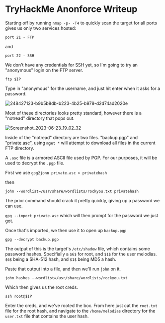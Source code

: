 # TryHackMe Anonforce Writeup

Starting off by running `nmap -p- -T4` to quickly scan the target for all ports gives us only two services hosted:

`port 21 - FTP`

and

`port 22 - SSH`

We don't have any credentials for SSH yet, so I'm going to try an "anonymous" login on the FTP server.

`ftp $IP`

Type in "anonymous" for the username, and just hit enter when it asks for a password.

![248427123-b9b5b8db-b223-4b25-b978-d2d74ad2020e](https://github.com/torinmarion/THMWrite-Ups/assets/33186777/eacb5b06-fc9c-4ecd-a2cb-431da8be3cd4)

Most of these directories looks pretty standard, however there is a "notread" directory that pops out.

![Screenshot_2023-06-23_19_02_32](https://github.com/torinmarion/THMWrite-Ups/assets/33186777/ccb5afa9-a992-49a9-a8af-abf2963478fa)

Inside of the "notread" directory are two files. "backup.pgp" and "private.asc", using `mget *` will attempt to download all files in the current FTP directory.

A `.asc` file is a armored ASCII file used by PGP. For our purposes, it will be used to decrypt the `.pgp` file.

First we use `gpg2jonn private.asc > privatehash`

then

`john --wordlist=/usr/share/wordlists/rockyou.txt privatehash`

The prior command should crack it pretty quickly, giving up a password we can use.

`gpg --import private.asc` which will then prompt for the password we just got.

Once that's imported, we then use it to open up `backup.pgp`

`gpg --decrypt backup.pgp`

The output of this is the target's `/etc/shadow` file, which contains some password hashes. Specifially a `$6$` for root, and `$1$` for the user melodias. `$6$` being a SHA-512 hash, and `$1$` being MD5 a hash.

Paste that output into a file, and then we'll run `john` on it.

`john hashes --wordlist=/usr/share/wordlists/rockyou.txt`

Which then gives us the root creds.

`ssh root@$IP` 

Enter the creds, and we've rooted the box. From here just cat the `root.txt` file for the root hash, and navigate to the `/home/melodias` directory for the `user.txt` file that contains the user hash.

